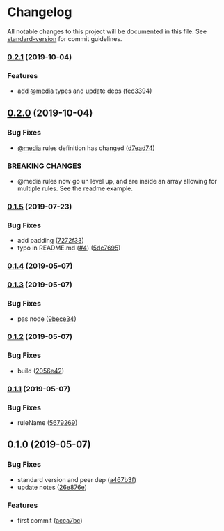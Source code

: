 # Changelog

All notable changes to this project will be documented in this file. See [standard-version](https://github.com/conventional-changelog/standard-version) for commit guidelines.

### [0.2.1](https://github.com/knownasilya/subsetcss/compare/v0.2.0...v0.2.1) (2019-10-04)

### Features

- add [@media](https://github.com/media) types and update deps ([fec3394](https://github.com/knownasilya/subsetcss/commit/fec3394))

## [0.2.0](https://github.com/knownasilya/subsetcss/compare/v0.1.5...v0.2.0) (2019-10-04)

### Bug Fixes

- [@media](https://github.com/media) rules definition has changed ([d7ead74](https://github.com/knownasilya/subsetcss/commit/d7ead74))

### BREAKING CHANGES

- @media rules now go un level up, and are inside an array allowing for multiple rules. See the readme example.

### [0.1.5](https://github.com/knownasilya/subsetcss/compare/v0.1.4...v0.1.5) (2019-07-23)

### Bug Fixes

- add padding ([7272f33](https://github.com/knownasilya/subsetcss/commit/7272f33))
- typo in README.md ([#4](https://github.com/knownasilya/subsetcss/issues/4)) ([5dc7695](https://github.com/knownasilya/subsetcss/commit/5dc7695))

### [0.1.4](https://github.com/knownasilya/subsetcss/compare/v0.1.3...v0.1.4) (2019-05-07)

### [0.1.3](https://github.com/knownasilya/subsetcss/compare/v0.1.2...v0.1.3) (2019-05-07)

### Bug Fixes

- pas node ([9bece34](https://github.com/knownasilya/subsetcss/commit/9bece34))

### [0.1.2](https://github.com/knownasilya/subsetcss/compare/v0.1.1...v0.1.2) (2019-05-07)

### Bug Fixes

- build ([2056e42](https://github.com/knownasilya/subsetcss/commit/2056e42))

### [0.1.1](https://github.com/knownasilya/subsetcss/compare/v0.1.0...v0.1.1) (2019-05-07)

### Bug Fixes

- ruleName ([5679269](https://github.com/knownasilya/subsetcss/commit/5679269))

## 0.1.0 (2019-05-07)

### Bug Fixes

- standard version and peer dep ([a467b3f](https://github.com/knownasilya/subsetcss/commit/a467b3f))
- update notes ([26e876e](https://github.com/knownasilya/subsetcss/commit/26e876e))

### Features

- first commit ([acca7bc](https://github.com/knownasilya/subsetcss/commit/acca7bc))
